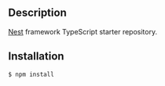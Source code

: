 

## Description

[Nest](https://github.com/nestjs/nest) framework TypeScript starter repository.

## Installation

```bash
$ npm install
```

